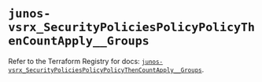 # `junos-vsrx_SecurityPoliciesPolicyPolicyThenCountApply__Groups`

Refer to the Terraform Registry for docs: [`junos-vsrx_SecurityPoliciesPolicyPolicyThenCountApply__Groups`](https://registry.terraform.io/providers/juniper/junos-vsrx/20.32.106/docs/resources/security_policies_policy_policy_then_count_apply__groups).
